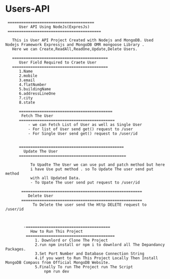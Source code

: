 # Users-API


     ======================================
          User API Using NodeJs(ExpresJs)
     =========================================
     
       This is User API Project Created with Nodejs and MongoDB. Used Nodejs Framework Expressjs and MongoDB OMR mongoose Library .
       Here we can Create,ReadAll,ReadOne,Update,Delete Users.
       
       ==========================================
          User Field Required to Craete User 
       ==========================================
          1.Name 
          2.mobile
          3.email
          4.flatNumber
          5.buildingName
          6.addressLineOne
          7.city
          8.state
          
          =========================================
           Fetch The User 
          ==========================================
              - we can Fetch List of User as well as Single User
              - For list of User send get() request to /user 
              - For Single User send get() request to /user/id
              
              
          ==============================================
            Update The User
          ===============================================
          
               To Upadte The User we can use put and patch method but here 
               i have Use put method . so To Update The user send put method 
               with all Updated Data.
               - To Upate The user send put request to /user/id
               
           =====================================================
              Delete User
           ===================================================== 
                To Delete the user send the Http DELETE request to /user/id
                
                
             
            -=====================================
               How to Run This Project 
             =======================================
                 1. Downlord or Clone The Project 
                 2.run npm install or npm i to downlord all The Depandancy Packages.
                 3.Set Port Number and Database Connection String 
                 4.if you want to Run This Project Locally Then Install MongoDB Compass from Official MongoDB Website.
                 5.Finally To run The Project run The Script 
                     npm run dev
                     
